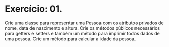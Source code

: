 
 # Exercício: 01.
 
 Crie uma classe para representar uma Pessoa com os atributos privados de nome, data de nascimento e
 altura. Crie os métodos públicos necessários para getters e setters e também um método para imprimir
 todos dados de uma pessoa. Crie um método para calcular a idade da pessoa.
 
